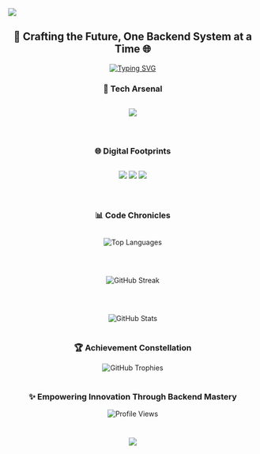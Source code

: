 <![CDATA[<div align="center">
  <img src="https://capsule-render.vercel.app/api?type=waving&color=gradient&customColorList=0,2,2,5,6&height=200&section=header&text=Backend%20Architect%20|%20Tech%20Innovator&fontSize=40&fontAlignY=35&animation=fadeIn" />
</div>

<div align="center">
<h2>🚀 Crafting the Future, One Backend System at a Time 🌐</h2>
<p>
  <a href="https://github.com/Xolo978">
    <img src="https://readme-typing-svg.demolab.com?font=Fira+Code&pause=1000&color=1E90FF&center=true&width=600&lines=MERN+Stack+Developer;Backend+Systems+Architect;Performance+Optimization+Enthusiast&animation=wave" alt="Typing SVG" />
  </a>
</p>
</div>

<div align="center">
<h3>🔬 Tech Arsenal</h3>
<p style="margin-top:30px">
  <img src="https://skillicons.dev/icons?i=typescript,python,cpp,nodejs,svelte,react,docker,redis,mongodb,ubuntu&perline=5" />
</p>
</div>

<div align="center" style="margin-top: 60px;">
<h3>🌐 Digital Footprints</h3>
<p style="margin-top:30px">
  <a href="https://github.com/Xolo978" style="margin-top:30px"><img src="https://img.shields.io/badge/GitHub-black?style=for-the-badge&logo=github&logoColor=white" /></a>
  <a href="[https://linkedin.com/in/your-linkedin](https://www.linkedin.com/in/prithvi-raj-banik-451a62319/)"><img src="https://img.shields.io/badge/LinkedIn-0A66C2?style=for-the-badge&logo=linkedin&logoColor=white" /></a>
  <a href="[https://your-portfolio-url](https://devfolio.co/@Xolo_)"><img src="https://img.shields.io/badge/Portfolio-FF4500?style=for-the-badge&logo=firefox&logoColor=white" /></a>
</p>
</div>

<div align="center" style="margin-top: 60px;">
<h3>📊 Code Chronicles</h3>
<p style="margin-top:30px">
  <img src="https://github-readme-stats.vercel.app/api/top-langs/?username=Xolo978&layout=compact&theme=radical&hide=css,html" alt="Top Languages" />
</p>
<p style="margin-top:60px">
  <img src="https://streak-stats.demolab.com/?user=Xolo978&theme=radical&fire=orange&ring=red&animation=pulse" alt="GitHub Streak" />
</p>
<p style="margin-top:60px">
  <img src="https://github-readme-stats.vercel.app/api?username=Xolo978&show_icons=true&theme=radical&count_private=true&include_all_commits=true&animation=zoom-in" alt="GitHub Stats" />
</p>
</div>

<div align="center" style="margin-top: 40px;">
<h3>🏆 Achievement Constellation</h3>
<p>
  <img src="https://github-profile-trophy.vercel.app/?username=Xolo978&theme=radical&margin-w=15&margin-h=15&animation=slide-in" alt="GitHub Trophies" />
</p>
</div>


<div align="center" style="margin-top: 40px;">
<h3>✨ Empowering Innovation Through Backend Mastery</h3>
<p>
  <img src="https://komarev.com/ghpvc/?username=Xolo978&color=blueviolet&style=flat-square" alt="Profile Views" />
</p>
</div>

<div align="center" style="margin-top: 40px;">
  <img src="https://capsule-render.vercel.app/api?type=waving&color=gradient&customColorList=0,2,2,5,6&height=100&section=footer" />
</div>
